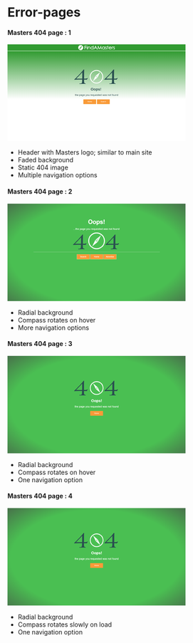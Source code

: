 # Error-pages

#### Masters 404 page : 1
![Image of Mas404template1](https://github.com/towri/error-pages/blob/master/error-pages/assets/Master404.png) 

- Header with Masters logo; similar to main site
- Faded background
- Static 404 image
- Multiple navigation options

#### Masters 404 page : 2
![Image of Mas404template12](https://github.com/towri/error-pages/blob/master/error-pages/assets/Mas-404.png)

- Radial background
- Compass rotates on hover
- More navigation options

#### Masters 404 page : 3
![Image of Mas404template122](https://github.com/towri/error-pages/blob/master/error-pages/assets/Mas_404.png)

- Radial background
- Compass rotates on hover
- One navigation option

#### Masters 404 page : 4
![Image of Mas404template122](https://github.com/towri/error-pages/blob/master/error-pages/assets/Mas_404.png)

- Radial background
- Compass rotates slowly on load
- One navigation option

